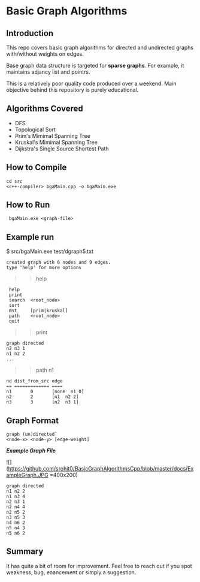 # Basic Graph Algorithms

## Introduction

This repo covers basic graph algorithms for directed and undirected graphs with/without weights on edges.

Base graph data structure is targeted for **sparse graphs**. For example, it maintains adjancy list and pointrs.

This is a relatively poor quality code produced over a weekend. Main objective behind this repository is purely educational.

## Algorithms Covered

* DFS
* Topological Sort
* Prim's Mimimal Spanning Tree
* Kruskal's Mimimal Spanning Tree
* Dijkstra's Single Source Shortest Path

## How to Compile
```
cd src
<c++-compiler> bgaMain.cpp -o bgaMain.exe
```

## How to Run
``` bgaMain.exe <graph-file>```

## Example run


$ src/bgaMain.exe test/dgraph5.txt
```
created graph with 6 nodes and 9 edges.
type 'help' for more options
```
>> help
```
 help
 print
 search  <root_node>
 sort
 mst     [prim|kruskal]
 path    <root_node>
 quit
 ```
 >> print
 ```
graph directed
n2 n3 1
n1 n2 2
...
```
>> path n1
```
nd dist_from_src edge
== ============= ====
n1       0       [none  n1 0]
n2       2       [n1  n2 2]
n3       3       [n2  n3 1]
```


## Graph Format

```
graph (un)directed`
<node-x> <node-y> [edge-weight]
```

***Example Graph File*** 

![](https://github.com/srohit0/BasicGraphAlgorithmsCpp/blob/master/docs/ExampleGraph.JPG =400x200)


      
```
graph directed
n1 n2 2
n1 n3 4
n2 n3 1
n2 n4 4
n2 n5 2
n3 n5 3
n4 n6 2
n5 n4 3
n5 n6 2
```


## Summary

It has quite a bit of room for improvement. Feel free to reach out if you spot weakness, bug, enancement or simply a suggestion.
